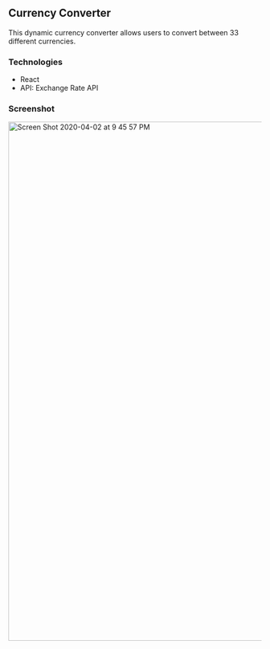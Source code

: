 ## Currency Converter
This dynamic currency converter allows users to convert between 33 different currencies. 

### Technologies
- React
- API: Exchange Rate API

### Screenshot
<img width="1034" alt="Screen Shot 2020-04-02 at 9 45 57 PM" src="https://user-images.githubusercontent.com/54462998/78315564-62cf0780-752b-11ea-9270-ae0e4f6029e6.png">

